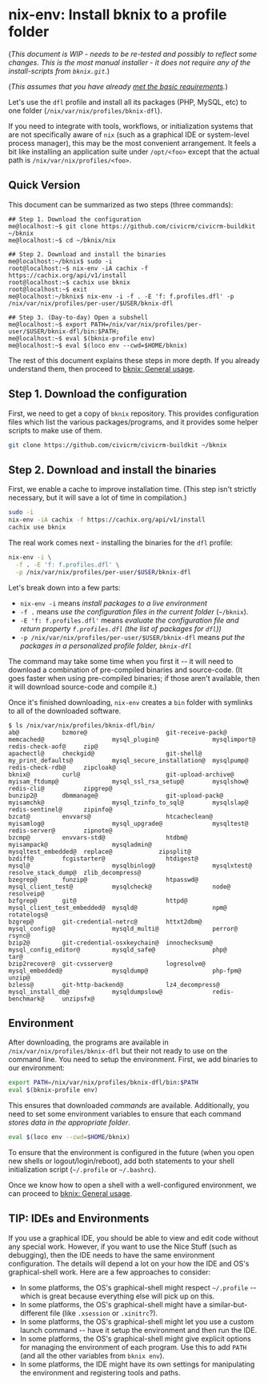 # nix-env: Install bknix to a profile folder

(*This document is WIP - needs to be re-tested and possibly to reflect some changes.
This is the most manual installer - it does not require any of the
install-scripts from `bknix.git`.*)

(*This assumes that you have already [met the basic requirements](requirements.md).*)

Let's use the `dfl` profile and install all its packages (PHP, MySQL, etc) to one folder (`/nix/var/nix/profiles/bknix-dfl`).

If you need to integrate with tools, workflows, or initialization systems that are not specifically aware of `nix` (such as a graphical IDE
or system-level process manager), this may be the most convenient arrangement. It feels a bit like installing an application suite under
`/opt/<foo>` except that the actual path is `/nix/var/nix/profiles/<foo>`.

## Quick Version

This document can be summarized as two steps (three commands):

```
## Step 1. Download the configuration
me@localhost:~$ git clone https://github.com/civicrm/civicrm-buildkit ~/bknix
me@localhost:~$ cd ~/bknix/nix

## Step 2. Download and install the binaries
me@localhost:~/bknix$ sudo -i
root@localhost:~$ nix-env -iA cachix -f https://cachix.org/api/v1/install
root@localhost:~$ cachix use bknix
root@localhost:~$ exit
me@localhost:~/bknix$ nix-env -i -f . -E 'f: f.profiles.dfl' -p /nix/var/nix/profiles/per-user/$USER/bknix-dfl

## Step 3. (Day-to-day) Open a subshell
me@localhost:~$ export PATH=/nix/var/nix/profiles/per-user/$USER/bknix-dfl/bin:$PATH; 
me@localhost:~$ eval $(bknix-profile env)
me@localhost:~$ eval $(loco env --cwd=$HOME/bknix)
```

The rest of this document explains these steps in more depth.  If you
already understand them, then proceed to [bknix: General usage](usage-loco.md).

## Step 1. Download the configuration

First, we need to get a copy of `bknix` repository. This provides configuration files which list
the various packages/programs, and it provides some helper scripts to make use of them.

```bash
git clone https://github.com/civicrm/civicrm-buildkit ~/bknix
```

## Step 2. Download and install the binaries

First, we enable a cache to improve installation time. (This step isn't strictly necessary,
but it will save a lot of time in compilation.)

```bash
sudo -i
nix-env -iA cachix -f https://cachix.org/api/v1/install
cachix use bknix
```

The real work comes next - installing the binaries for the `dfl` profile:

```bash
nix-env -i \
  -f . -E 'f: f.profiles.dfl' \
  -p /nix/var/nix/profiles/per-user/$USER/bknix-dfl
```

Let's break down into a few parts:

* `nix-env -i` means *install packages to a live environment*
* `-f .` means *use the configuration files in the current folder* (`~/bknix`).
* `-E 'f: f.profiles.dfl'` means *evaluate the configuration file and return property `f.profiles.dfl` (the list of packages for `dfl`))*
* `-p /nix/var/nix/profiles/per-user/$USER/bknix-dfl` means *put the packages in a personalized profile folder, `bknix-dfl`*

The command may take some time when you first it -- it will need to download a combination of pre-compiled binaries and source-code. (It goes
faster when using pre-compiled binaries; if those aren't available, then it will download source-code and compile it.)

Once it's finished downloading, `nix-env` creates a `bin` folder with symlinks to all of the downloaded software.

```
$ ls /nix/var/nix/profiles/bknix-dfl/bin/
ab@            bzmore@                      git-receive-pack@    memcached@                   mysql_plugin@               mysqlimport@         redis-check-aof@     zip@
apachectl@     checkgid@                    git-shell@           my_print_defaults@           mysql_secure_installation@  mysqlpump@           redis-check-rdb@     zipcloak@
bknix@         curl@                        git-upload-archive@  myisam_ftdump@               mysql_ssl_rsa_setup@        mysqlshow@           redis-cli@           zipgrep@
bunzip2@       dbmmanage@                   git-upload-pack@     myisamchk@                   mysql_tzinfo_to_sql@        mysqlslap@           redis-sentinel@      zipinfo@
bzcat@         envvars@                     htcacheclean@        myisamlog@                   mysql_upgrade@              mysqltest@           redis-server@        zipnote@
bzcmp@         envvars-std@                 htdbm@               myisampack@                  mysqladmin@                 mysqltest_embedded@  replace@             zipsplit@
bzdiff@        fcgistarter@                 htdigest@            mysql@                       mysqlbinlog@                mysqlxtest@          resolve_stack_dump@  zlib_decompress@
bzegrep@       funzip@                      htpasswd@            mysql_client_test@           mysqlcheck@                 node@                resolveip@
bzfgrep@       git@                         httpd@               mysql_client_test_embedded@  mysqld@                     npm@                 rotatelogs@
bzgrep@        git-credential-netrc@        httxt2dbm@           mysql_config@                mysqld_multi@               perror@              rsync@
bzip2@         git-credential-osxkeychain@  innochecksum@        mysql_config_editor@         mysqld_safe@                php@                 tar@
bzip2recover@  git-cvsserver@               logresolve@          mysql_embedded@              mysqldump@                  php-fpm@             unzip@
bzless@        git-http-backend@            lz4_decompress@      mysql_install_db@            mysqldumpslow@              redis-benchmark@     unzipsfx@
```

## Environment

After downloading, the programs are available in `/nix/var/nix/profiles/bknix-dfl` but their not ready to use on the command line.  You
need to setup the environment. First, we add binaries to our environment:

```bash
export PATH=/nix/var/nix/profiles/bknix-dfl/bin:$PATH
eval $(bknix-profile env)
```

This ensures that downloaded *commands* are available. Additionally, you need to set some environment
variables to ensure that each command *stores data in the appropriate folder*.

```bash
eval $(loco env --cwd=$HOME/bknix)
```

To ensure that the environment is configured in the future (when you open new shells or logout/login/reboot), add
both statements to your shell initialization script (`~/.profile` or `~/.bashrc`).

Once we know how to open a shell with a well-configured environment, we can proceed to [bknix: General usage](usage-loco.md).

## TIP: IDEs and Environments

If you use a graphical IDE, you should be able to view and edit code without any special work.  However, if you want to
use the Nice Stuff (such as debugging), then the IDE needs to have the same environment configuration.  The details
will depend a lot on your how the IDE and OS's graphical-shell work. Here are a few approaches to consider:

* In some platforms, the OS's graphical-shell might respect `~/.profile` -- which is great because everything else will pick up on this.
* In some platforms, the OS's graphical-shell might have a similar-but-different file (like `.xsession` or `.xinitrc`?).
* In some platforms, the OS's graphical-shell might let you use a custom launch command -- have it setup the environment and then run the IDE.
* In some platforms, the OS's graphical-shell might give explicit options for managing the environment of each program. Use this to add `PATH` (and all the other variables from `bknix env`).
* In some platforms, the IDE might have its own settings for manipulating the environment and registering tools and paths.
